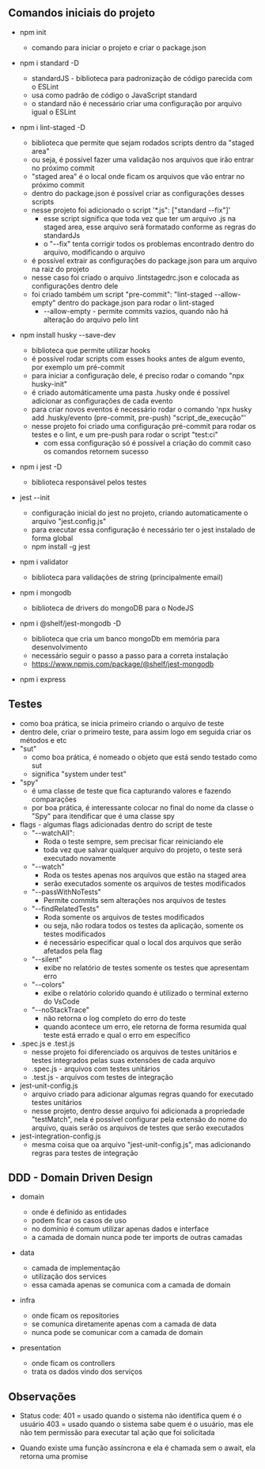 ## Comandos iniciais do projeto

- npm init 
    - comando para iniciar o projeto e criar o package.json

- npm i standard -D 
    - standardJS - biblioteca para padronização de código parecida com o ESLint
    - usa como padrão de código o JavaScript standard
    - o standard não é necessário criar uma configuração por arquivo igual o ESLint

- npm i lint-staged -D
    - biblioteca que permite que sejam rodados scripts dentro da "staged area"
    - ou seja, é possível fazer uma validação nos arquivos que irão entrar no próximo commit
    - "staged area" é o local onde ficam os arquivos que vão entrar no próximo commit
    - dentro do package.json é possível criar as configurações desses scripts
    - nesse projeto foi adicionado o script '*.js": ["standard --fix"]'
        - esse script significa que toda vez que ter um arquivo .js na staged area, esse arquivo será formatado conforme as regras do standardJs
        - o "--fix" tenta corrigir todos os problemas encontrado dentro do arquivo, modificando o arquivo
    - é possível extrair as configurações do package.json para um arquivo na raiz do projeto
    - nesse caso foi criado o arquivo .lintstagedrc.json e colocada as configurações dentro dele
    - foi criado também um script "pre-commit": "lint-staged --allow-empty" dentro do package.json para rodar o lint-staged
        - --allow-empty - permite commits vazios, quando não há alteração do arquivo pelo lint

- npm install husky --save-dev
    - biblioteca que permite utilizar hooks
    - é possível rodar scripts com esses hooks antes de algum evento, por exemplo um pré-commit
    - para iniciar a configuração dele, é preciso rodar o comando "npx husky-init"
    - é criado automáticamente uma pasta .husky onde é possível adicionar as configurações de cada evento
    - para criar novos eventos é necessário rodar o comando 'npx husky add .husky/evento (pre-commit, pre-push) "script_de_execução"'
    - nesse projeto foi criado uma configuração pré-commit para rodar os testes e o lint, e um pre-push para rodar o script "test:ci"
        - com essa configuração só é possível a criação do commit caso os comandos retornem sucesso   

- npm i jest -D
    - biblioteca responsável pelos testes
- jest --init
    - configuração inicial do jest no projeto, criando automaticamente o arquivo "jest.config.js"
    - para executar essa configuração é necessário ter o jest instalado de forma global
    - npm install -g jest

- npm i validator
    - biblioteca para validações de string (principalmente email)

- npm i mongodb
    - biblioteca de drivers do mongoDB para o NodeJS

- npm i @shelf/jest-mongodb -D
    - biblioteca que cria um banco mongoDb em memória para desenvolvimento
    - necessário seguir o passo a passo para a correta instalação
    - https://www.npmjs.com/package/@shelf/jest-mongodb

- npm i express

## Testes
- como boa prática, se inicia primeiro criando o arquivo de teste
- dentro dele, criar o primeiro teste, para assim logo em seguida criar os métodos e etc
- "sut" 
    - como boa prática, é nomeado o objeto que está sendo testado como sut
    - significa "system under test"
- "spy"
    - é uma classe de teste que fica capturando valores e fazendo comparações
    - por boa prática, é interessante colocar no final do nome da classe o "Spy" para itendificar que é uma classe spy
- flags - algumas flags adicionadas dentro do script de teste
    - "--watchAll":
        - Roda o teste sempre, sem precisar ficar reiniciando ele
        - toda vez que salvar qualquer arquivo do projeto, o teste será executado novamente
    - "--watch"
        - Roda os testes apenas nos arquivos que estão na staged area
        - serão executados somente os arquivos de testes modificados
    - "--passWithNoTests" 
        - Permite commits sem alterações nos arquivos de testes
    - "--findRelatedTests"
        - Roda somente os arquivos de testes modificados
        - ou seja, não rodara todos os testes da aplicação, somente os testes modificados 
        - é necessário especificar qual o local dos arquivos que serão afetados pela flag
    - "--silent"
        - exibe no relatório de testes somente os testes que apresentam erro
    - "--colors"
        - exibe o relatório colorido quando é utilizado o terminal externo do VsCode
    - "--noStackTrace"
        - não retorna o log completo do erro do teste
        - quando acontece um erro, ele retorna  de forma resumida qual teste está errado e qual
        o erro em específico
- .spec.js e .test.js
    - nesse projeto foi diferenciado os arquivos de testes unitários e testes integrados pelas suas extensões de cada arquivo
    - .spec.js - arquivos com testes unitários
    - .test.js - arquivos com testes de integração
- jest-unit-config.js
    - arquivo criado para adicionar algumas regras quando for executado testes unitários
    - nesse projeto, dentro desse arquivo foi adicionada a propriedade "testMatch", nela é possível configurar pela extensão do nome do arquivo, 
    quais serão os arquivos de testes que serão executados
- jest-integration-config.js
    - mesma coisa que oa arquivo "jest-unit-config.js", mas adicionando regras para testes de integração

## DDD - Domain Driven Design

- domain
    - onde é definido as entidades
    - podem ficar os casos de uso
    - no domínio é comum utilizar apenas dados e interface
    - a camada de domain nunca pode ter imports de outras camadas

- data
    - camada de implementação
    - utilização dos services
    - essa camada apenas se comunica com a camada de domain

- infra
    - onde ficam os repositories
    - se comunica diretamente apenas com a camada de data
    - nunca pode se comunicar com a camada de domain

- presentation
    - onde ficam os controllers
    - trata os dados vindo dos serviços

## Observações
- Status code: 401 = usado quando o sistema não identifica quem é o usuário
               403 = usado quando o sistema sabe quem é o usuário, mas ele não tem permissão para executar tal ação que foi solicitada

- Quando existe uma função assíncrona e ela é chamada sem o await, ela retorna uma promise

